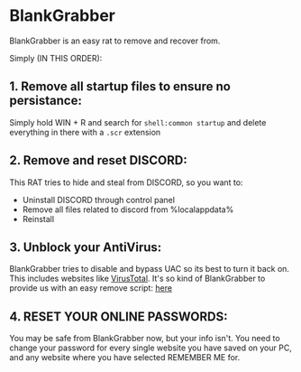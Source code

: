 # BlankGrabber
BlankGrabber is an easy rat to remove and recover from.

Simply (IN THIS ORDER):

## 1. Remove all startup files to ensure no persistance:
Simply hold WIN + R and search for `shell:common startup` and delete everything in there with a `.scr` extension

## 2. Remove and reset DISCORD:
This RAT tries to hide and steal from DISCORD, so you want to:
- Uninstall DISCORD through control panel
- Remove all files related to discord from %localappdata%
- Reinstall

## 3. Unblock your AntiVirus:
BlankGrabber tries to disable and bypass UAC so its best to turn it back on. This includes websites like [VirusTotal](https://www.virustotal.com). It's so kind of BlankGrabber to provide us with an easy remove script:
[here](https://github.com/Blank-c/Blank-Grabber/blob/main/Blank%20Grabber/Extras/unblock_sites.py)

## 4. RESET YOUR ONLINE PASSWORDS:
You may be safe from BlankGrabber now, but your info isn't. You need to change your password for every single website you have saved on your PC, and any website where you have selected REMEMBER ME for.